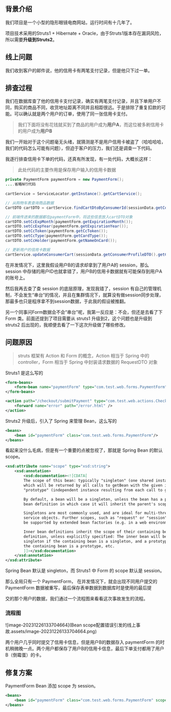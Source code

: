 ## 背景介绍

我们项目是一个小型的隐形眼镜电商网站，运行时间有十几年了。



项目技术采用的Struts1 + Hibernate + Oracle，由于Struts1版本存在漏洞风险，所以需要**升级到Struts2**。



## 线上问题

我们收到客户的邮件说，他的信用卡有两笔支付记录，但是他只下过一单。



## 排查过程

我们在数据库查了他的信用卡支付记录，确实有两笔支付记录，并且下单用户不同，购买的商品不同，收货地址距离不同并且相距很远。于是排除了重复扣款的可能。可以确认就是两个用户的订单，使用了同一张信用卡支付。



> 我们下面将没有花钱就买到了商品的用户成为**用户A**，而这位被多刷信用卡的用户成为**用户B**



我们一开始对于这个问题毫无头绪，就猜测是不是用户信用卡被盗了（哈哈哈哈，我们的代码怎么可能有问题），但迫于客户的压力，我们还是调查一下代码。



我逐行排查信用卡下单的代码，还真有所发现，有一处代码，大概长这样：

> 此处代码的主要作用是保存用户输入的信用卡数据

```java
private PaymentForm paymentForm = new PaymentForm();
....省略N行代码
    
cartService = ServiceLocator.getInstance().getCartService();

// 从购物车表查询商品数据
CartDTO cartDTO = cartService.findCartDtoByConsumerId(sessionData.getConsumerProfileDTO().getConsumerID());

// 前端传进来的数据都在paymentForm中，将这些信息放入cartDTO对象
cartDTO.setCcExpMonth(paymentForm.getExpirationMonth());
cartDTO.setCcExpYear(paymentForm.getExpirationYear());
cartDTO.setCcToken(paymentForm.getCcToken());
cartDTO.setCcType(paymentForm.getCardType());
cartDTO.setCcHolder(paymentForm.getNameOnCard());

// 更新用户的信用卡数据
cartService.updateConsumerCart(sessionData.getConsumerProfileDTO().getConsumerID(), cartDTO);
```



在并发情况下，这里我假设用户B的请求却拿到了用户A的 session，那么 session 中存储的用户ID也就拿错了，用户B的信用卡数据就有可能保存到用户A的账号上。



然后我再去查了查 session 的底层原理，发现我错了，session 有自己的管理机制，不会发生“串台”的情况，并且在集群情况下，就算没有做session同步处理，那最多也只是程序拿不到session数据，于此我的假设被推翻。



另一个同事问Form数据会不会“串台”呢，我第一反应是：不会，但还是去看了下 Form 类。前面还提到了项目需要从 struts1 升级到2，这个问题也是升级到 struts2 后出现的，我顺便去看了一下这次升级做了哪些修改。



## 问题原因

> struts 框架有 Action 和 Form 的概念，Action 相当于 Spring 中的 controller，Form 相当于 Spring 中封装请求数据的 RequestDTO 对象



Struts1 是这么写的

```xml
<form-beans>
    <form-bean name="paymentForm" type="com.test.web.forms.PaymentForm" />
</form-beans>

<action path="/checkout/submitPayment" type="com.test.web.actions.CheckoutAction" parameter="paymentPreAuth" name="paymentForm" >
	<forward name="error" path="/error.html" />
</action>
```



Struts2 升级后，引入了 Spring 来管理 Bean，这么写的

```xml
<beans>
	<bean id="paymentForm" class="com.test.web.forms.PaymentForm"/>
</beans>
```



看起来没什么毛病，但是有一个重要的点被忽视了，那就是 Spring Bean 的默认 scope。

~~~xml
<xsd:attribute name="scope" type="xsd:string">
    <xsd:annotation>
        <xsd:documentation><![CDATA[
        The scope of this bean: typically "singleton" (one shared instance,
        which will be returned by all calls to getBean with the given id), or
        "prototype" (independent instance resulting from each call to getBean).

        By default, a bean will be a singleton, unless the bean has a parent
        bean definition in which case it will inherit the parent's scope.

        Singletons are most commonly used, and are ideal for multi-threaded
        service objects. Further scopes, such as "request" or "session", might
        be supported by extended bean factories (e.g. in a web environment).

        Inner bean definitions inherit the scope of their containing bean
        definition, unless explicitly specified: The inner bean will be a
        singleton if the containing bean is a singleton, and a prototype if
        the containing bean is a prototype, etc.
        ]]></xsd:documentation>
    </xsd:annotation>
</xsd:attribute>
~~~



Spring Bean 默认是 singleton，而 Struts1 中 Form 的 scope 默认是 session。



那么全局只有一个 PaymentForm， 在并发情况下，就会出现不同用户提交的 PaymentForm 数据被重写，最后保存表单数据到数据库时是使用的最后提



交的那个用户的数据，我们通过一个流程图来看看这次事故发生的流程。

### 流程图

![image-20231226133704664](Bean scope配置错误引发的线上事故.assets/image-20231226133704664.png)

两个用户几乎同时提交了信用卡信息，但是用户B的数据存入 paymentForm 的时机稍微晚一点。两个用户都保存了用户B的信用卡信息，最后下单支付都用了用户B（倒霉蛋）的卡。

## 修复方案

PaymentForm Bean 添加 scope 为 session。

```xml
<beans>
	<bean id="paymentForm" class="com.test.web.forms.PaymentForm" scope="session" />
</beans>
```


